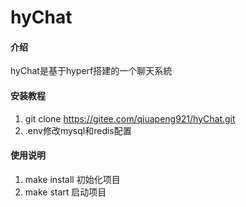 # hyChat

#### 介绍
hyChat是基于hyperf搭建的一个聊天系統

#### 安装教程

1. git clone https://gitee.com/qiuapeng921/hyChat.git
2. .env修改mysql和redis配置

#### 使用说明

1. make install 初始化项目
2. make start 启动项目